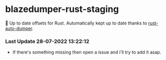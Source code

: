 # blazedumper-rust-staging

🚀 Up to date offsets for Rust. Automatically kept up to date thanks to [rust-auto-dumper](https://github.com/Akandesh/rust-auto-dumper).


### Last Update 28-07-2022 13:22:12
- If there's something missing then open a issue and i'll try to add it asap.
